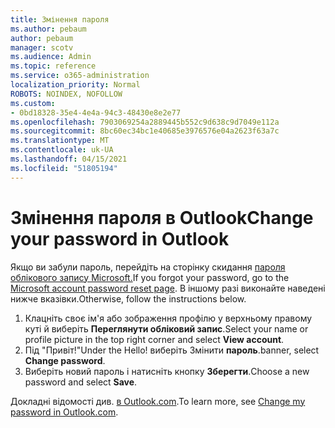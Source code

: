 ```yaml
---
title: Змінення пароля
ms.author: pebaum
author: pebaum
manager: scotv
ms.audience: Admin
ms.topic: reference
ms.service: o365-administration
localization_priority: Normal
ROBOTS: NOINDEX, NOFOLLOW
ms.custom:
- 0bd18328-35e4-4e4a-94c3-48430e8e2e77
ms.openlocfilehash: 7903069254a2889445b552c9d638c9d7049e112a
ms.sourcegitcommit: 8bc60ec34bc1e40685e3976576e04a2623f63a7c
ms.translationtype: MT
ms.contentlocale: uk-UA
ms.lasthandoff: 04/15/2021
ms.locfileid: "51805194"
---
```

# <a name="change-your-password-in-outlook"></a><span data-ttu-id="49615-102">Змінення пароля в Outlook</span><span class="sxs-lookup"><span data-stu-id="49615-102">Change your password in Outlook</span></span>

<span data-ttu-id="49615-103">Якщо ви забули пароль, перейдіть на сторінку скидання [пароля облікового запису Microsoft.](https://go.microsoft.com/fwlink/p/?linkid=841909)</span><span class="sxs-lookup"><span data-stu-id="49615-103">If you forgot your password, go to the [Microsoft account password reset page](https://go.microsoft.com/fwlink/p/?linkid=841909).</span></span> <span data-ttu-id="49615-104">В іншому разі виконайте наведені нижче вказівки.</span><span class="sxs-lookup"><span data-stu-id="49615-104">Otherwise, follow the instructions below.</span></span>
  
1. <span data-ttu-id="49615-105">Клацніть своє ім'я або зображення профілю у верхньому правому куті й виберіть **Переглянути обліковий запис**.</span><span class="sxs-lookup"><span data-stu-id="49615-105">Select your name or profile picture in the top right corner and select **View account**.</span></span>
2. <span data-ttu-id="49615-106">Під "Привіт!"</span><span class="sxs-lookup"><span data-stu-id="49615-106">Under the Hello!</span></span> <span data-ttu-id="49615-107">виберіть Змінити **пароль**.</span><span class="sxs-lookup"><span data-stu-id="49615-107">banner, select **Change password**.</span></span>
3. <span data-ttu-id="49615-108">Виберіть новий пароль і натисніть кнопку **Зберегти**.</span><span class="sxs-lookup"><span data-stu-id="49615-108">Choose a new password and select **Save**.</span></span>

<span data-ttu-id="49615-109">Докладні відомості див. [в Outlook.com](https://support.office.com/article/2138d690-811c-4545-b2f3-e4dbe80c9735.aspx).</span><span class="sxs-lookup"><span data-stu-id="49615-109">To learn more, see [Change my password in Outlook.com](https://support.office.com/article/2138d690-811c-4545-b2f3-e4dbe80c9735.aspx).</span></span>